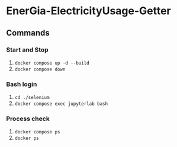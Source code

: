 # EnerGia-ElectricityUsage-Getter

## Commands

### Start and Stop

1. `docker compose up -d --build`
1. `docker compose down`

### Bash login

1. `cd ./selenium`
1. `docker compose exec jupyterlab bash`

### Process check

1. `docker compose ps`
1. `docker ps`
